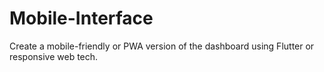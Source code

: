 # Mobile-Interface
Create a mobile-friendly or PWA  version of the dashboard using  Flutter or responsive web tech. 
